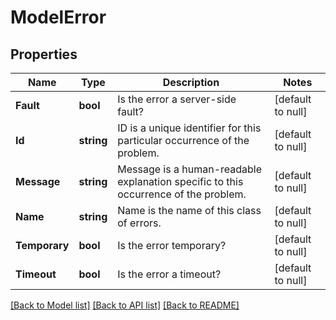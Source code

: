 # ModelError

## Properties
Name | Type | Description | Notes
------------ | ------------- | ------------- | -------------
**Fault** | **bool** | Is the error a server-side fault? | [default to null]
**Id** | **string** | ID is a unique identifier for this particular occurrence of the problem. | [default to null]
**Message** | **string** | Message is a human-readable explanation specific to this occurrence of the problem. | [default to null]
**Name** | **string** | Name is the name of this class of errors. | [default to null]
**Temporary** | **bool** | Is the error temporary? | [default to null]
**Timeout** | **bool** | Is the error a timeout? | [default to null]

[[Back to Model list]](../README.md#documentation-for-models) [[Back to API list]](../README.md#documentation-for-api-endpoints) [[Back to README]](../README.md)

